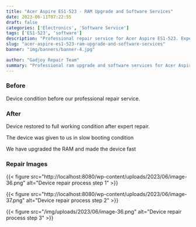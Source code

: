 ```yaml
---
title: "Acer Aspire ES1-523 - RAM Upgrade and Software Services"
date: 2023-06-11T07:22:55
draft: false
categories: ['Electronics', 'Software Service']
tags: ['ES1-523', 'software']
description: "Professional repair service for Acer Aspire ES1-523. Expert diagnosis and quality repairs in Bangalore."
slug: "acer-aspire-es1-523-ram-upgrade-and-software-services"
banner: "img/banners/banner-4.jpg"

author: "Gadjoy Repair Team"
summary: "Professional ram upgrade and software services for Acer Aspire ES1-523. Expert technicians, quality parts, warranty included."
---
```


### Before

Device condition before our professional repair service.

### After

Device restored to full working condition after expert repair.

The device was given to us in slow booting condition

We have upgraded the RAM and made the device fast

### Repair Images

{{< figure src="http://localhost:8080/wp-content/uploads/2023/06/image-36.png" alt="Device repair process step 1" >}}

{{< figure src="http://localhost:8080/wp-content/uploads/2023/06/image-37.png" alt="Device repair process step 2" >}}

{{< figure src="/img/uploads/2023/06/image-36.png" alt="Device repair process step 3" >}}

